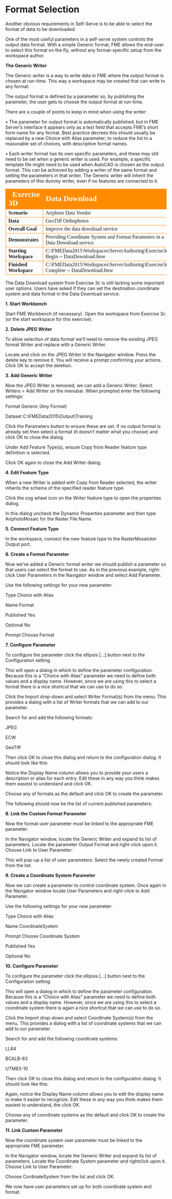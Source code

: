 # Format Selection

Another obvious requirements in Self-Serve is to be able to select the format of data to be downloaded

One of the most useful parameters in a self-serve system controls the output data format. With a simple Generic format, FME allows the end-user to select this format on the fly, without any format-specific setup from the workspace author.

**The Generic Writer**

The Generic writer is a way to write data in FME where the output format is chosen at run-time.
This way a workspace may be created that can write to any format.

The output format is defined by a parameter so, by publishing the parameter, the user gets to choose the output format at run-time.

There are a couple of points to keep in mind when using the writer:

• The parameter for output format is automatically published, but in FME Server’s interface it appears only as a text field that accepts FME’s short form name for any format. Best practice decrees this should usually be replaced by a new Choice with Alias parameter; to reduce the list to a reasonable set of choices, with descriptive format names.

• Each writer format has its own specific parameters, and these may still need to be set when a generic writer is used. For example, a specific template file might need to be used when AutoCAD is chosen as the output format. This can be achieved by adding a writer of the same format and setting the parameters in that writer. The Generic writer will inherit the parameters of this dummy writer, even if no features are connected to it.

<table style="border-spacing: 0px;border-collapse: collapse;font-family:serif">
<tr>
<td style="vertical-align:middle;background-color:darkorange;border: 2px solid darkorange">
<i class="fa fa-cogs fa-lg fa-pull-left fa-fw" style="color:white;padding-right: 12px;vertical-align:text-top"></i>
<span style="color:white;font-size:x-large;font-weight: bold">Exercise 3D </span>
</td>
<td style="border: 2px solid darkorange;background-color:darkorange;color:white">
<span style="color:white;font-size:x-large;font-weight: bold">Data
Download</span>
</td>
</tr>

<tr>
<td style="border: 1px solid darkorange; font-weight: bold">Scenario</td>
<td style="border: 1px solid darkorange">Airphoto Data Vendor</td>
</tr>

<tr>
<td style="border: 1px solid darkorange; font-weight: bold">Data</td>
<td style="border: 1px solid darkorange">GeoTiff Orthophotos</td>
</tr>

<tr>
<td style="border: 1px solid darkorange; font-weight: bold">Overall Goal</td>
<td style="border: 1px solid darkorange">Improve
the
data
download
service</td>
</tr>

<tr>
<td style="border: 1px solid darkorange; font-weight: bold">Demonstrates</td>
<td style="border: 1px solid darkorange">Providing
Coordinate
System
and
Format
Parameters
in
a
Data
Download
service</td>
</tr>

<tr>
<td style="border: 1px solid darkorange; font-weight: bold">Starting Workspace</td>
<td style="border: 1px solid darkorange">C:\FMEData2015\Workspaces\ServerAuthoring\Exercise3d-­‐Begin -­‐
DataDownload.fmw</td>
</tr>

<tr>
<td style="border: 1px solid darkorange; font-weight: bold">Finished Workspace</td>
<td style="border: 1px solid darkorange">C:\FMEData2015\Workspaces\ServerAuthoring\Exercise3d-­‐Complete -­‐
DataDownload.fmw</td>
</tr>

</table>

The Data Download system from Exercise 3c is still lacking some important user options. Users have asked if they can set the destination coordinate system and data format in the Data Download service.

**1. Start Workbench**

Start FME Workbench (if necessary). Open the workspace from Exercise 3c (or the start workspace for this exercise).

**2. Delete JPEG Writer**

To allow selection of data format we’ll need to remove the existing JPEG format Writer and replace with a Generic Writer.

Locate and click on the JPEG Writer in the Navigator window. Press the delete key to remove it. You will receive a prompt confirming your actions. Click OK to accept the deletion.

**3. Add Generic Writer**

Now the JPEG Writer is removed, we can add a Generic Writer.
Select Writers > Add Writer on the menubar. When prompted enter the following settings:

Format Generic (Any Format)

Dataset C:\FMEData2015\Output\Training

Click the Parameters button to ensure these are set. If no output format is already set then select a format (it doesn’t matter what you choose) and click OK to close the dialog.

Under Add Feature Type(s), ensure Copy from Reader feature type definition is selected.

Click OK again to close the Add Writer dialog.

**4. Edit Feature Type**

When a new Writer is added with Copy from Reader selected, the writer inherits the schema of the specified reader feature type.

Click the cog wheel icon on the Writer feature type to open the properties dialog.

In this dialog uncheck the Dynamic Properties parameter and then type AirphotoMosaic for the Raster File Name.

**5. Connect Feature Type**

In the workspace, connect the new feature type to the RasterMosaicker Output port.

**6. Create a Format Parameter**

Now we’ve added a Generic format writer we should publish a parameter so that users can select the format to use. As in the previous example, right-click User Parameters in the Navigator window and select Add Parameter.

Use the following settings for your new parameter:

Type Choice with Alias

Name Format

Published Yes

Optional No

Prompt Choose Format

**7. Configure Parameter**

To configure the parameter click the ellipsis […] button next to the Configuration setting.

This will open a dialog in which to define the parameter configuration. Because this is a “Choice with Alias” parameter we need to define both values and a display name. However, since we are using this to select a format there is a nice shortcut that we can use to do so.

Click the Import drop-down and select Writer Format(s) from the menu. This provides a dialog with a list of Writer formats that we can add to our parameter.

Search for and add the following formats:

JPEG

ECW

GeoTiff

Then click OK to close this dialog and return to the configuration dialog. It should look like this:

Notice the Display Name column allows you to provide your users a description or alias for each entry. Edit these in any way you think makes them easiest to understand and click OK.

Choose any of formats as the default and click OK to create the parameter.

The following should now be the list of current published parameters:

**8. Link the Custom Format Parameter**

Now the format user parameter must be linked to the appropriate FME parameter.

In the Navigator window, locate the Generic Writer and expand its list of parameters. Locate the parameter Output Format and right-click upon it. Choose Link to User Parameter:

This will pop-up a list of user parameters. Select the newly created Format from the list.

**9. Create a Coordinate System Parameter**

Now we can create a parameter to control coordinate system.
Once again in the Navigator window locate User Parameters and right-click to Add Parameter.

Use the following settings for your new parameter:

Type Choice with Alias

Name CoordinateSystem

Prompt Choose Coordinate System

Published Yes

Optional No

**10. Configure Parameter**

To configure the parameter click the ellipsis […] button next to the Configuration setting.

This will open a dialog in which to define the parameter configuration. Because this is a “Choice with Alias” parameter we need to define both values and a display name. However, since we are using this to select a coordinate system there is again a nice shortcut that we can use to do so.

Click the Import drop-down and select Coordinate System(s) from the menu. This provides a dialog with a list of coordinate systems that we can add to our parameter.

Search for and add the following coordinate systems:

LL84

BCALB-83

UTM83-10

Then click OK to close this dialog and return to the configuration dialog. It should look like this:

Again, notice the Display Name column allows you to edit the display name to make it easier to recognize. Edit these in any way you think makes them easiest to understand, the click OK.

Choose any of coordinate systems as the default and click OK to create the parameter.

**11. Link Custom Parameter**

Now the coordinate system user parameter must be linked to the appropriate FME parameter.

In the Navigator window, locate the Generic Writer and expand its list of parameters. Locate the Coordinate System parameter and rightclick upon it. Choose Link to User Parameter:

Choose CordinateSystem from the list and click OK.

We now have user parameters set up for both coordinate system and format.